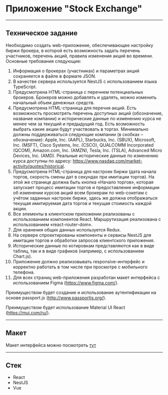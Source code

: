 # Приложение "Stock Exchange"

---

## Техническое задание

Необходимо создать web-приложение, обеспечивающее настройку биржи брокера, в которой есть возможность задать перечень участников, перечень акций, правила изменения акций во времени. Основные требования следующие:
1. Информация о брокерах (участниках) и параметрах акций сохраняется
   в файле в формате JSON.
2. В качестве сервера используется NestJS с использованием языка
   TypeScript.
3. Предусмотрена HTML-страница с перечнем потенциальных брокеров.
   Брокеров можно добавлять и удалять, можно изменить начальный объем денежных средств.
4. Предусмотрена HTML-страница для перечня акций. Есть возможность
   просмотреть перечень доступных акций (обозначение, название компании) и
   исторические данные по изменению курса не менее чем за текущий и предыдущий год. Есть возможность выбрать какие акции будут участвовать в торгах. Минимально должны поддерживаться следующие компании (в скобках –
   обозначение): Apple, Inc. (AAPL), Starbucks, Inc. (SBUX), Microsoft, Inc.
   (MSFT), Cisco Systems, Inc. (CSCO), QUALCOMM Incorporated (QCOM), Amazon.com, Inc. (AMZN), Tesla, Inc. (TSLA), Advanced Micro Devices, Inc.
   (AMD).
   Реальные исторические данные по изменению курса доступны по адресу: https://www.nasdaq.com/market-activity/quotes/historical.
5. Предусмотрена HTML-страница для настроек биржи (дата начала торгов, скорость смены дат в секундах при имитации торгов). На этой же странице должна быть кнопка «Начало торгов», которая запускает процесс имитации торгов и предоставление информации об изменении курсов акций всем
   брокерам по web-сокетам с учётом заданных настроек биржи, здесь же должна отображаться текущая имитируемая дата торгов и текущая стоимость
   каждой акции.
6. Все элементы в клиентском приложении реализованы с использованием компонентов React. Маршрутизация реализована с использованием «react-router-dom».
7. Для хранения общих данных используется Redux.
8. На сервере спроектированы компоненты и сервисы NestJS для имитации торгов и обработки запросов клиентского приложения.
9. Исторические данные по котировкам представляются как в виде таблиц, так и в виде графиков (например, с использованием Chart.js).
10. Приложение должно реализовывать responsive-интерфейс и корректно работать в том числе при просмотре с мобильного телефона.
11. Для всех страниц web-приложения разработан макет интерфейса с
    использованием Figma (https://www.figma.com/).

Преимуществом будет создание и использование аутентификации на основе passport.js (http://www.passportjs.org/).

Преимуществом будет использование Material UI React (https://mui.com/ru/).

---

## Макет

Макет интерфейса можно посмотреть [тут](https://www.figma.com/design/3ANyhLdQEMX34S0NA9Mkei/Stock-Exchange?node-id=0-1&p=f&t=ou3L8eD1Sz0H7QyS-0)

---

## Стек

- React
- NestJS
- Vue
